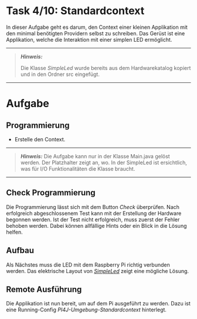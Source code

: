 # Task 4/10: Standardcontext
In dieser Aufgabe geht es darum, den Context einer kleinen Applikation mit den minimal benötigten Providern selbst zu schreiben.
Das Gerüst ist eine Applikation, welche die Interaktion mit einer simplen LED ermöglicht.

---
> **_Hinweis:_**
>
> Die Klasse *SimpleLed* wurde bereits aus dem Hardwarekatalog kopiert und
> in den Ordner src eingefügt.
---
# Aufgabe
## Programmierung
- Erstelle den Context.

---
> **_Hinweis:_**
> Die Aufgabe kann nur in der Klasse Main.java gelöst werden. Der Platzhalter zeigt an, wo. In der SimpleLed ist ersichtlich,
> was für I/O Funktionalitäten die Klasse braucht.
---
## Check Programmierung
Die Programmierung lässt sich mit dem Button *Check* überprüfen. Nach erfolgreich abgeschlossenem Test kann mit der
Erstellung der Hardware begonnen werden. Ist der Test nicht erfolgreich, muss zuerst der Fehler behoben werden. Dabei können
allfällige Hints oder ein Blick in die Lösung helfen.

## Aufbau
Als Nächstes muss die LED mit dem Raspberry Pi richtig verbunden werden. Das elektrische Layout von
[*SimpleLed*](https://pi4j.com/examples/components/simpleled/) zeigt eine mögliche Lösung.

## Remote Ausführung
Die Applikation ist nun bereit, um auf dem Pi ausgeführt zu werden. Dazu ist eine
Running-Config *PI4J-Umgebung-Standardcontext* hinterlegt.